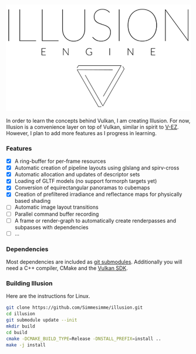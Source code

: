 <p align="center"> 
  <img src ="doc/logo.svg" />
</p>

In order to learn the concepts behind Vulkan, I am creating Illusion. For now, Illusion is a convenience layer on top of Vulkan, similar in spirit to [V-EZ](https://github.com/GPUOpen-LibrariesAndSDKs/V-EZ). However, I plan to add more features as I progress in learning.

### Features

- [x] A ring-buffer for per-frame resources
- [x] Automatic creation of pipeline layouts using glslang and spirv-cross
- [x] Automatic allocation and updates of descriptor sets
- [x] Loading of GLTF models (no support formorph targets yet)
- [x] Conversion of equirectangular panoramas to cubemaps
- [x] Creation of prefiltered irradiance and reflectance maps for physically based shading
- [ ] Automatic image layout transitions
- [ ] Parallel command buffer recording
- [ ] A frame or render-graph to automatically create renderpasses and subpasses with dependencies
- [ ] ...

### Dependencies

Most dependencies are included as [git submodules](externals). Additionally you will need a C++ compiler, CMake and the [Vulkan SDK](https://www.lunarg.com/vulkan-sdk/).

### Building Illusion

Here are the instructions for Linux.

```bash
git clone https://github.com/Simmesimme/illusion.git
cd illusion
git submodule update --init
mkdir build
cd build
cmake -DCMAKE_BUILD_TYPE=Release -DNSTALL_PREFIX=install ..
make -j install
```
